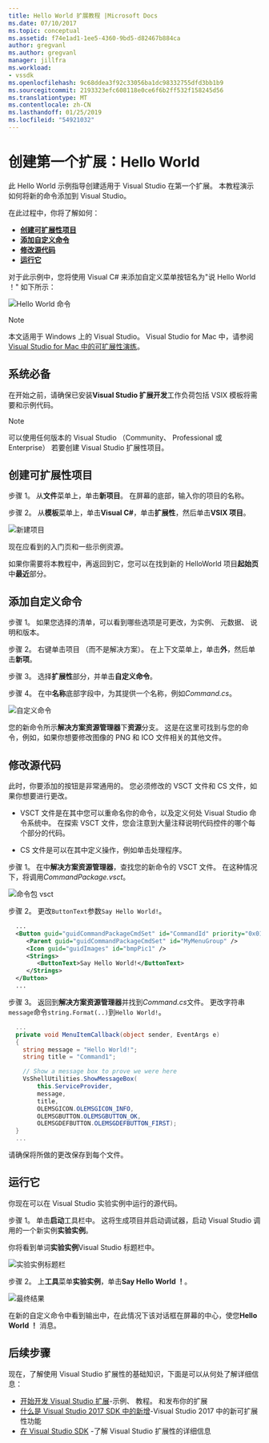 ```yaml
---
title: Hello World 扩展教程 |Microsoft Docs
ms.date: 07/10/2017
ms.topic: conceptual
ms.assetid: f74e1ad1-1ee5-4360-9bd5-d82467b884ca
author: gregvanl
ms.author: gregvanl
manager: jillfra
ms.workload:
- vssdk
ms.openlocfilehash: 9c68ddea3f92c33056ba1dc98332755dfd3bb1b9
ms.sourcegitcommit: 2193323efc608118e0ce6f6b2ff532f158245d56
ms.translationtype: MT
ms.contentlocale: zh-CN
ms.lasthandoff: 01/25/2019
ms.locfileid: "54921032"
---
```

# <a name="create-your-first-extension-hello-world"></a>创建第一个扩展：Hello World

此 Hello World 示例指导创建适用于 Visual Studio 在第一个扩展。 本教程演示如何将新的命令添加到 Visual Studio。

在此过程中，你将了解如何：

* **[创建可扩展性项目](#create-an-extensibility-project)**
* **[添加自定义命令](#add-a-custom-command)**
* **[修改源代码](#modify-the-source-code)**
* **[运行它](#run-it)**

对于此示例中，您将使用 Visual C# 来添加自定义菜单按钮名为"说 Hello World ！" 如下所示：

![Hello World 命令](media/hello-world-say-hello-world.png)

> [!NOTE]
> 本文适用于 Windows 上的 Visual Studio。 Visual Studio for Mac 中，请参阅[Visual Studio for Mac 中的可扩展性演练](/visualstudio/mac/extending-visual-studio-mac-walkthrough)。

## <a name="prerequisites"></a>系统必备

在开始之前，请确保已安装**Visual Studio 扩展开发**工作负荷包括 VSIX 模板将需要和示例代码。

> [!NOTE]
> 可以使用任何版本的 Visual Studio （Community、 Professional 或 Enterprise） 若要创建 Visual Studio 扩展性项目。

## <a name="create-an-extensibility-project"></a>创建可扩展性项目

步骤 1。 从**文件**菜单上，单击**新项目**。 在屏幕的底部，输入你的项目的名称。

步骤 2。 从**模板**菜单上，单击**Visual C#**，单击**扩展性**，然后单击**VSIX 项目**。

![新建项目](media/hello-world-new-project.png)

现在应看到的入门页和一些示例资源。

如果你需要将本教程中，再返回到它，您可以在找到新的 HelloWorld 项目**起始页**中**最近**部分。

## <a name="add-a-custom-command"></a>添加自定义命令

步骤 1。 如果您选择的清单，可以看到哪些选项是可更改，为实例、 元数据、 说明和版本。

步骤 2。 右键单击项目 （而不是解决方案）。 在上下文菜单上，单击**外**，然后单击**新项**。

步骤 3。 选择**扩展性**部分，并单击**自定义命令**。

步骤 4。 在中**名称**底部字段中，为其提供一个名称，例如*Command.cs*。

![自定义命令](media/hello-world-custom-command.png)

您的新命令所示**解决方案资源管理器**下**资源**分支。 这是在这里可找到与您的命令，例如，如果你想要修改图像的 PNG 和 ICO 文件相关的其他文件。

## <a name="modify-the-source-code"></a>修改源代码

此时，你要添加的按钮是非常通用的。 您必须修改的 VSCT 文件和 CS 文件，如果你想要进行更改。

* VSCT 文件是在其中您可以重命名你的命令，以及定义何处 Visual Studio 命令系统中。 在探索 VSCT 文件，您会注意到大量注释说明代码控件的哪个每个部分的代码。

* CS 文件是可以在其中定义操作，例如单击处理程序。

步骤 1。 在中**解决方案资源管理器**，查找您的新命令的 VSCT 文件。 在这种情况下，将调用*CommandPackage.vsct*。

![命令包 vsct](media/hello-world-command-package-vsct.png)

步骤 2。 更改`ButtonText`参数`Say Hello World!`。

```xml
  ...
  <Button guid="guidCommandPackageCmdSet" id="CommandId" priority="0x0100" type="Button">
     <Parent guid="guidCommandPackageCmdSet" id="MyMenuGroup" />
     <Icon guid="guidImages" id="bmpPic1" />
     <Strings>
        <ButtonText>Say Hello World!</ButtonText>
     </Strings>
  </Button>
  ...
```

步骤 3。 返回到**解决方案资源管理器**并找到*Command.cs*文件。 更改字符串`message`命令`string.Format(..)`到`Hello World!`。

```csharp
  ...
  private void MenuItemCallback(object sender, EventArgs e)
  {
    string message = "Hello World!";
    string title = "Command1";

    // Show a message box to prove we were here
    VsShellUtilities.ShowMessageBox(
        this.ServiceProvider,
        message,
        title,
        OLEMSGICON.OLEMSGICON_INFO,
        OLEMSGBUTTON.OLEMSGBUTTON_OK,
        OLEMSGDEFBUTTON.OLEMSGDEFBUTTON_FIRST);
  }
  ...
```

请确保将所做的更改保存到每个文件。

## <a name="run-it"></a>运行它

你现在可以在 Visual Studio 实验实例中运行的源代码。

步骤 1。 单击**启动**工具栏中。 这将生成项目并启动调试器，启动 Visual Studio 调用的一个新实例**实验实例**。

你将看到单词**实验实例**Visual Studio 标题栏中。

![实验实例标题栏](media/hello-world-exp-instance.png)

步骤 2。 上**工具**菜单**实验实例**，单击**Say Hello World ！**。

![最终结果](media/hello-world-final-result.png)

在新的自定义命令中看到输出中，在此情况下该对话框在屏幕的中心，使您**Hello World ！** 消息。

## <a name="next-steps"></a>后续步骤

现在，了解使用 Visual Studio 扩展性的基础知识，下面是可以从何处了解详细信息：

* [开始开发 Visual Studio 扩展](starting-to-develop-visual-studio-extensions.md)-示例、 教程。 和发布你的扩展
* [什么是 Visual Studio 2017 SDK 中的新增](what-s-new-in-the-visual-studio-2017-sdk.md)-Visual Studio 2017 中的新可扩展性功能
* [在 Visual Studio SDK](internals/inside-the-visual-studio-sdk.md) -了解 Visual Studio 扩展性的详细信息